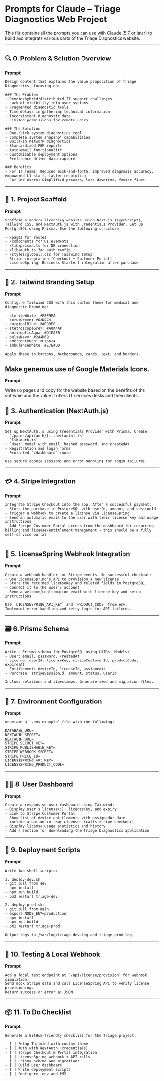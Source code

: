
# Prompts for Claude – Triage Diagnostics Web Project

This file contains all the prompts you can use with Claude (5.7 or later) to build and integrate various parts of the Triage Diagnostics website.

---

## 🔍 0. Problem & Solution Overview

**Prompt**:
```
Design content that explains the value proposition of Triage Diagnostics, focusing on:

### The Problem
- Remote/hybrid/distributed IT support challenges
- Lack of visibility into user systems
- Fragmented diagnostic tools
- Time delays in gathering technical information
- Inconsistent diagnostic data
- Limited permissions for remote users

### The Solution
- One-click system diagnostics tool
- Complete system snapshot capabilities
- Built-in network diagnostics
- Standardized PDF reports
- Auto-email functionality
- Customizable deployment options
- Preference-driven data capture

### Benefits
- For IT Teams: Reduced back-and-forth, improved diagnosis accuracy, empowered L1 staff, faster resolution
- For End Users: Simplified process, less downtime, faster fixes
```

---

## 🧱 1. Project Scaffold

**Prompt**:
```
Scaffold a modern licensing website using Next.js (TypeScript), Tailwind CSS, and NextAuth.js with Credentials Provider. Set up PostgreSQL using Prisma. Use the following structure:

- /pages for routes
- /components for UI elements
- /lib/prisma.ts for DB connection
- /lib/auth.ts for auth config
- /styles/globals.css for Tailwind setup
- Stripe integration (Checkout + Customer Portal)
- LicenseSpring (Business Starter) integration after purchase
```

---

## 🎨 2. Tailwind Branding Setup

**Prompt**:
```
Configure Tailwind CSS with this custom theme for medical and diagnostic branding:

- sterileWhite: #F8F9FA
- scrubGreen: #B2D8C4
- surgicalBlue: #AED9E0
- stethoscopeGrey: #A0A4A8
- antisepticAqua: #D1FAF0
- pulseNavy: #2A4D69
- emergencyRed: #C73624
- ambulanceWhite: #E7E4DD

Apply these to buttons, backgrounds, cards, text, and borders.
```
Make generous use of Google Materials Icons.
---

**Prompt**

Write up pages and copy for the website based on the benefits of the software and the value it offers IT services desks and their clients.


## 🔐 3. Authentication (NextAuth.js)

**Prompt**:
```
Set up NextAuth.js using Credentials Provider with Prisma. Create:
- `/pages/api/auth/[...nextauth].ts`
- `lib/auth.ts`
- `User` model with email, hashed password, and createdAt
- Registration and login forms
- Protected `/dashboard` route

Use secure cookie sessions and error handling for login failures.
```

---

## 💳 4. Stripe Integration

**Prompt**:
```
Integrate Stripe Checkout into the app. After a successful payment:
- Store the purchase in PostgreSQL with userId, amount, and sessionId
- Trigger a webhook to create a license via LicenseSpring
- Send an automatic email to the user with their license key and usage instructions
- Add Stripe Customer Portal access from the dashboard for recurring billing and license/entitlement management - this should be a fully self-service portal
```

---

## 🔁 5. LicenseSpring Webhook Integration

**Prompt**:
```
Create a webhook handler for Stripe events. On successful checkout:
- Use LicenseSpring's API to provision a new license
- Store the returned licenseKey and related fields in PostgreSQL
- Connect it to the user's account
- Send a welcome/confirmation email with license key and setup instructions

Use `LICENSESPRING_API_KEY` and `PRODUCT_CODE` from env.
Implement error handling and retry logic for API failures.
```

---

## 🗃️ 6. Prisma Schema

**Prompt**:
```
Write a Prisma schema for PostgreSQL using UUIDs. Models:
- User: email, password, createdAt
- License: userId, licenseKey, stripeCustomerId, productCode, expiresAt
- Entitlement: deviceId, licenseId, assignedAt
- Purchase: stripeSessionId, amount, status, userId

Include relations and timestamps. Generate seed and migration files.
```

---

## 🧪 7. Environment Configuration

**Prompt**:
```
Generate a `.env.example` file with the following:

DATABASE_URL=
NEXTAUTH_SECRET=
NEXTAUTH_URL=
STRIPE_SECRET_KEY=
STRIPE_PUBLISHABLE_KEY=
STRIPE_WEBHOOK_SECRET=
STRIPE_PRICE_ID=
LICENSESPRING_API_KEY=
LICENSESPRING_PRODUCT_CODE=
```

---

## 🧑‍💻 8. User Dashboard

**Prompt**:
```
Create a responsive user dashboard using Tailwind:
- Display user's license(s), licenseKey, and expiry
- Link to Stripe Customer Portal
- Show list of device entitlements with assignedAt date
- Include a button to "Buy License" (calls Stripe Checkout)
- Display license usage statistics and history
- Add a section for downloading the Triage Diagnostics application
```

---

## 🧾 9. Deployment Scripts

**Prompt**:
```
Write two shell scripts:

1. deploy-dev.sh:
- git pull from dev
- npm install
- npm run build
- pm2 restart triage-dev

2. deploy-prod.sh:
- git pull from main
- export NODE_ENV=production
- npm install
- npm run build
- pm2 restart triage-prod

Output logs to /var/log/triage-dev.log and triage-prod.log
```

---

## 🚀 10. Testing & Local Webhook

**Prompt**:
```
Add a local test endpoint at `/api/license/provision` for webhook simulation.
Send mock Stripe data and call LicenseSpring API to verify license provisioning.
Return success or error as JSON.
```

---

## 📦 11. To Do Checklist

**Prompt**:
```
Generate a GitHub-friendly checklist for the Triage project:

- [ ] Setup Tailwind with custom theme
- [ ] Auth with NextAuth (credentials)
- [ ] Stripe Checkout & Portal integration
- [ ] LicenseSpring webhook + API calls
- [ ] Prisma schema and migrations
- [ ] Build user dashboard
- [ ] Write deployment scripts
- [ ] Configure .env and PM2
```

